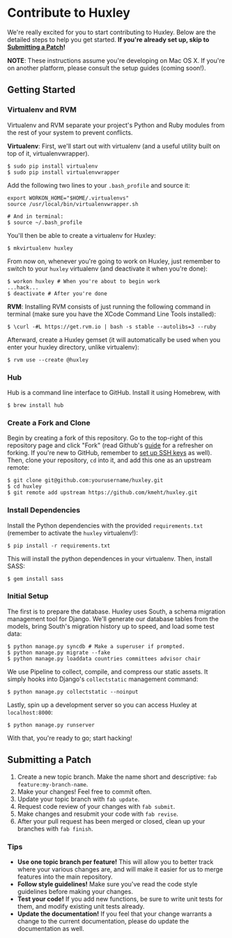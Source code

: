 # Contribute to Huxley
We're really excited for you to start contributing to Huxley. Below are the detailed steps to help you get started. **If you're already set up, skip to [Submitting a Patch](https://github.com/kmeht/huxley/blob/master/docs/CONTRIBUTE.md#submitting-a-patch)!**

**NOTE**: These instructions assume you're developing on Mac OS X. If you're on another platform, please consult the setup guides (coming soon!).

## Getting Started

### Virtualenv and RVM
Virtualenv and RVM separate your project's Python and Ruby modules from the rest of your system to prevent conflicts.

**Virtualenv**: First, we'll start out with virtualenv (and a useful utility built on top of it, virtualenvwrapper).

	$ sudo pip install virtualenv
	$ sudo pip install virtualenvwrapper

Add the following two lines to your `.bash_profile` and source it:

	export WORKON_HOME="$HOME/.virtualenvs"
	source /usr/local/bin/virtualenvwrapper.sh

	# And in terminal:
	$ source ~/.bash_profile

You'll then be able to create a virtualenv for Huxley:

	$ mkvirtualenv huxley

From now on, whenever you're going to work on Huxley, just remember to switch to your `huxley` virtualenv (and deactivate it when you're done):

	$ workon huxley # When you're about to begin work
	...hack...
	$ deactivate # After you're done

**RVM**: Installing RVM consists of just running the following command in terminal (make sure you have the XCode Command Line Tools installed):

	$ \curl -#L https://get.rvm.io | bash -s stable --autolibs=3 --ruby

Afterward, create a Huxley gemset (it will automatically be used when you enter your huxley directory, unlike virtualenv):

	$ rvm use --create @huxley

### Hub
Hub is a command line interface to GitHub. Install it using Homebrew, with

	$ brew install hub

### Create a Fork and Clone
Begin by creating a fork of this repository. Go to the top-right of this repository page and click "Fork" (read Github's [guide](http://help.github.com/forking/) for a refresher on forking. If you're new to GitHub, remember to [set up SSH keys](https://help.github.com/articles/generating-ssh-keys) as well). Then, clone your repository, `cd` into it, and add this one as an upstream remote:

	$ git clone git@github.com:yourusername/huxley.git
	$ cd huxley
	$ git remote add upstream https://github.com/kmeht/huxley.git

### Install Dependencies
Install the Python dependencies with the provided `requirements.txt` (remember to activate the `huxley` virtualenv!):

	$ pip install -r requirements.txt

This will install the python dependences in your virtualenv. Then, install SASS:

	$ gem install sass

### Initial Setup
The first is to prepare the database. Huxley uses South, a schema migration management tool for Django. We'll generate our database
tables from the models, bring South's migration history up to speed, and load some test data:

	$ python manage.py syncdb # Make a superuser if prompted.
	$ python manage.py migrate --fake
	$ python manage.py loaddata countries committees advisor chair

We use Pipeline to collect, compile, and compress our static assets. It simply hooks into Django's `collectstatic` management command:

	$ python manage.py collectstatic --noinput

Lastly, spin up a development server so you can access Huxley at `localhost:8000`:

	$ python manage.py runserver

With that, you're ready to go; start hacking!


## Submitting a Patch
1. Create a new topic branch. Make the name short and descriptive: `fab feature:my-branch-name`.
2. Make your changes! Feel free to commit often.
3. Update your topic branch with `fab update`.
4. Request code review of your changes with `fab submit`.
5. Make changes and resubmit your code with `fab revise`.
5. After your pull request has been merged or closed, clean up your branches with `fab finish`.

### Tips
- **Use one topic branch per feature!** This will allow you to better track where your various changes are, and will make it easier for us to merge features into the main repository.
- **Follow style guidelines!** Make sure you've read the code style guidelines before making your changes.
- **Test your code!** If you add new functions, be sure to write unit tests for them, and modify existing unit tests already.
- **Update the documentation!** If you feel that your change warrants a change to the current documentation, please do update the documentation as well.
